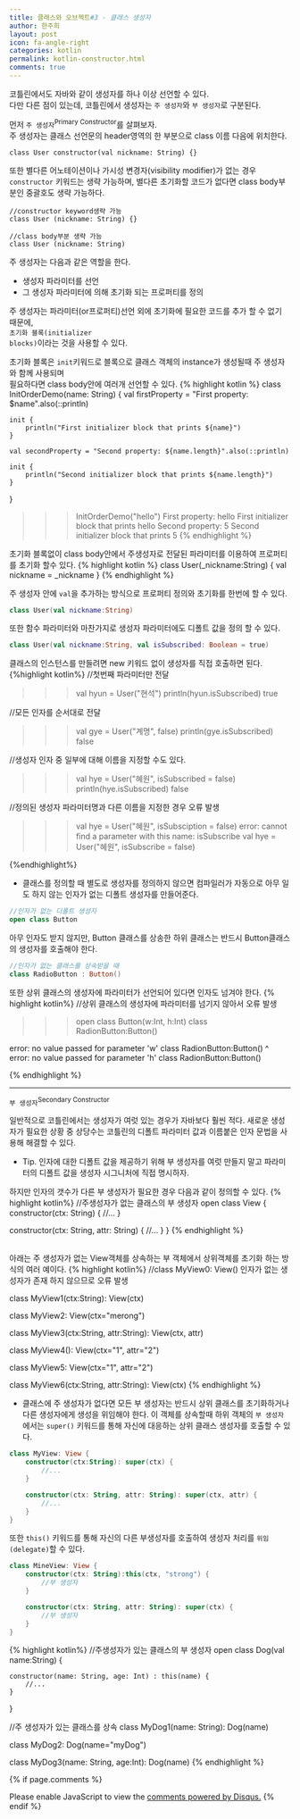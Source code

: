 ```yaml
---
title: 클래스와 오브젝트#3 - 클래스 생성자
author: 한주희
layout: post
icon: fa-angle-right
categories: kotlin
permalink: kotlin-constructor.html
comments: true
---
```



코틀린에서도 자바와 같이 생성자를 하나 이상 선언할 수 있다.
<br>다만 다른 점이 있는데, 코틀린에서 생성자는 `주 생성자`와 `부 생성자`로 구분된다.

먼저 `주 생성자`<sup>Primary Constructor</sup>를 살펴보자.
<br>주 생성자는 클래스 선언문의 header영역의 한 부분으로 class 이름 다음에 위치한다.
```
class User constructor(val nickname: String) {}
````
또한 별다른 어노테이션이나 가시성 변경자(visibility modifier)가 없는 경우 `constructor` 키워드는 생략 가능하며,
별다른 초기화할 코드가 없다면 class body부분인 중괄호도 생략 가능하다.
```
//constructor keyword생략 가능
class User (nickname: String) {}

//class body부분 생략 가능
class User (nickname: String)
````

주 생성자는 다음과 같은 역할을 한다.
* 생성자 파라미터를 선언
* 그 생성자 파라미터에 의해 초기화 되는 프로퍼티를 정의

주 생성자는 파라미터(or프로퍼티)선언 외에 초기화에 필요한 코드를 추가 할 수 없기 때문에,
<br><code>초기화 블록(initializer blocks)</code>이라는 것을 사용할 수 있다.

초기화 블록은 `init`키워드로 블록으로 클래스 객체의 instance가 생성될때 주 생성자와 함께 사용되며
<br>필요하다면 class body안에 여러개 선언할 수 있다.
{% highlight kotlin %}
class InitOrderDemo(name: String) {
    val firstProperty = "First property: $name".also(::println)

    init {
        println("First initializer block that prints ${name}")
    }

    val secondProperty = "Second property: ${name.length}".also(::println)

    init {
        println("Second initializer block that prints ${name.length}")
    }
}

>>>InitOrderDemo("hello")
First property: hello
First initializer block that prints hello
Second property: 5
Second initializer block that prints 5
{% endhighlight %}  

초기화 블록없이 class body안에서 주생성자로 전달된 파라미터를 이용하여 프로퍼티를 초기화 할수 있다.
{% highlight kotlin %}
class User(_nickname:String) {
  val nickname = _nickname
}
{% endhighlight %}  

주 생성자 안에 <code>val</code>을 추가하는 방식으로 프로퍼티 정의와 초기화를 한번에 할 수 있다.
```kotlin
class User(val nickname:String)
````
또한 함수 파라미터와 마찬가지로 생성자 파라미터에도 디폴트 값을 정의 할 수 있다.
```kotlin
class User(val nickname:String, val isSubscribed: Boolean = true)
````
클래스의 인스턴스를 만들려면 new 키워드 없이 생성자를 직접 호출하면 된다.
{%highlight kotlin%}
//첫번째 파라미터만 전달
>>> val hyun = User("현석")
>>> println(hyun.isSubscribed)
true

//모든 인자를 순서대로 전달
>>> val gye = User("계명", false)
>>> println(gye.isSubscribed)
false

//생성자 인자 중 일부에 대해 이름을 지정할 수도 있다.
>>> val hye = User("혜원", isSubscribed = false)
>>> println(hye.isSubscribed)
false

//정의된 생성자 파라미터명과 다른 이름을 지정한 경우 오류 발생
>>>val hye = User("혜원", isSubsciption = false)
error: cannot find a parameter with this name: isSubscribe
val hye = User("혜원", isSubscribe = false)

{%endhighlight%}

* 클래스를 정의할 때 별도로 생성자를 정의하지 않으면 컴파일러가 자동으로 아무 일도 하지 않는 인자가 없는 디폴트 생성자를 만들어준다.
```kotlin
//인자가 없는 디폴트 생성자
open class Button
````
아무 인자도 받지 않지만, Button 클래스를 상송한 하위 클래스는 반드시 Button클래스의 생성자를 호출해야 한다.
```kotlin
//인자가 없는 클래스를 상속받을 때
class RadioButton : Button()
````
또한 상위 클래스의 생성자에 파라미터가 선언되어 있다면 인자도 넘겨야 한다.
{% highlight kotlin%}
//상위 클래스의 생성자에 파라미터를 넘기지 않아서 오류 발생
>>> open class Button(w:Int, h:Int)
>>> class RadionButton:Button()

error: no value passed for parameter 'w'
class RadionButton:Button()
                          ^
error: no value passed for parameter 'h'
class RadionButton:Button()

{% endhighlight %}

---
`부 생성자`<sup>Secondary Constructor</sup>

일반적으로 코틀린에서는 생성자가 여럿 있는 경우가 자바보다 훨씬 적다. 새로운 생성자가 필요한 상황 중 상당수는 코틀린의 디폴트 파라미터 값과 이름붙은
인자 문법을 사용해 해결할 수 있다.

* Tip. 인자에 대한 디폴트 값을 제공하기 위해 부 생성자를 여럿 만들지 말고 파라미터의 디폴트 값을 생성자 시그니처에 직접 명시하자.

하지만 인자의 갯수가 다른 부 생성자가 필요한 경우 다음과 같이 정의할 수 있다.
{% highlight kotlin%}
//주생성자가 없는 클래스의 부 생성자
open class View {
  constructor(ctx: String) { //... }

  constructor(ctx: String, attr: String) { //... }
}
{% endhighlight %}

<br>아래는 주 생성자가 없는 View객체를 상속하는 부 객체에서 상위객체를 초기화 하는 방식의 여러 예이다.
{% highlight kotlin%}
//class MyView0: View() 인자가 없는 생성자가 존재 하지 않으므로 오류 발생

class MyView1(ctx:String): View(ctx)

class MyView2: View(ctx="merong")

class MyView3(ctx:String, attr:String): View(ctx, attr)

class MyView4(): View(ctx="1", attr="2")

class MyView5: View(ctx="1", attr="2")

class MyView6(ctx:String, attr:String): View(ctx)
{% endhighlight %}


* 클래스에 주 생성자가 없다면 모든 부 생성자는 반드시 상위 클래스를 초기화하거나 다른 생성자에게 생성을 위임해야 한다.
이 객체를 상속할때 하위 객체의 <code>부 생성자</code>에서는 `super()` 키워드를 통해 자신에 대응하는 상위 클래스 생성자를 호출할 수 있다.

```kotlin
class MyView: View {
    constructor(ctx:String): super(ctx) {
        //...
    }

    constructor(ctx: String, attr: String): super(ctx, attr) {
        //...
    }
}
````
또한 `this()` 키워드를 통해 자신의 다른 부생성자를 호출하여 생성자 처리를 <code>위임(delegate)</code>할 수 있다.
```kotlin
class MineView: View {
    constructor(ctx: String):this(ctx, "strong") {
        //부 생성자
    }

    constructor(ctx: String, attr: String): super(ctx) {
        //부 생성자
    }
}
````

{% highlight kotlin%}
//주생성자가 있는 클래스의 부 생성자
open class Dog(val name:String) {

    constructor(name: String, age: Int) : this(name) {
        //...
    }
}

//주 생성자가 있는 클래스를 상속
class MyDog1(name: String): Dog(name)

class MyDog2: Dog(name="myDog")

class MyDog3(name: String, age:Int): Dog(name)
{% endhighlight %}


{% if page.comments %}
<div id="disqus_thread"></div>
<script>

/**
*  RECOMMENDED CONFIGURATION VARIABLES: EDIT AND UNCOMMENT THE SECTION BELOW TO INSERT DYNAMIC VALUES FROM YOUR PLATFORM OR CMS.
*  LEARN WHY DEFINING THESE VARIABLES IS IMPORTANT: https://disqus.com/admin/universalcode/#configuration-variables*/
/*
var disqus_config = function () {
this.page.url = PAGE_URL;  // Replace PAGE_URL with your page's canonical URL variable
this.page.identifier = PAGE_IDENTIFIER; // Replace PAGE_IDENTIFIER with your page's unique identifier variable
};
*/
(function() { // DON'T EDIT BELOW THIS LINE
var d = document, s = d.createElement('script');
s.src = 'https://juhee-studynote.disqus.com/embed.js';
s.setAttribute('data-timestamp', +new Date());
(d.head || d.body).appendChild(s);
})();
</script>
<noscript>Please enable JavaScript to view the <a href="https://disqus.com/?ref_noscript">comments powered by Disqus.</a></noscript>
{% endif %}
